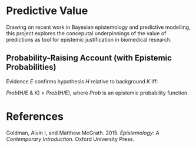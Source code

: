 # Predictive Value
Drawing on recent work in Bayesian epistemology and predictive modelling, this project explores the conceputal underpinnings of the value of predictions as tool for epistemic justification in biomedical research.

## Probability-Raising Account (with Epistemic Probabilities)  
Evidence *E* confirms hypothesis *H* relative to background *K* iff:


*Prob*(H/E & K) > *Prob*(H/E), where *Prob* is an epistemic probability function. 

# References
Goldman, Alvin I, and Matthew McGrath. 2015. *Epistemology: A Contemporary Introduction*. Oxford University Press.
